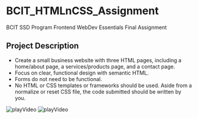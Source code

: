 # BCIT_HTMLnCSS_Assignment
BCIT SSD Program Frontend WebDev Essentials Final Assignment

## Project Description
- Create a small business website with three HTML pages, including a home/about page, a
services/products page, and a contact page.
- Focus on clear, functional design with semantic HTML.
- Forms do not need to be functional.
- No HTML or CSS templates or frameworks should be used. Aside from a normalize or reset CSS file, the
code submitted should be written by you.


![playVideo](YNG_Desktop.gif)
![playVideo](YNG_Phone.gif)
